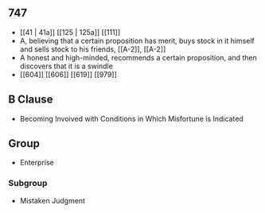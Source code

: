 ## 747
- [[41 | 41a]] [[125 | 125a]] [[111]] 
- A, believing that a certain proposition has merit, buys stock in it himself and sells stock to his friends, [[A-2]], [[A-2]]
- A honest and high-minded, recommends a certain proposition, and then discovers that it is a swindle
- [[604]] [[606]] [[619]] [[979]] 

## B Clause
- Becoming Invoived with Conditions in Which Misfortune is Indicated

## Group
- Enterprise

### Subgroup
- Mistaken Judgment

